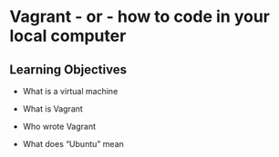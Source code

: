 # Vagrant - or - how to code in your local computer

## Learning Objectives

* What is a virtual machine

* What is Vagrant

* Who wrote Vagrant

* What does “Ubuntu” mean

